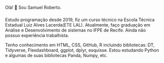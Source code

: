 ### 
Olá! 👋
Sou Samuel Roberto.
###
Estudo programação desde 2019, fiz um curso técnico na Escola Técnica Estadual Luiz Alves Lacerda(ETE LAL). Atualmente, faço  graduação em Análise e Desenvolvimento de sistemas no IFPE de Recife. Ainda não possuo experiência trabalhista.

Tenho conhecimento em HTML, CSS, GitHub, R incluindo bibliotecas: DT, Tidyverse, Flexdashboard, ggplot, dplyr, esquisse. Estou estudando Python e algumas de suas bibliotecas Panda, Numpy, etc.
<!--
**Bardo-programador/Bardo-programador** is a ✨ _special_ ✨ repository because its `README.md` (this file) appears on your GitHub profile.

Here are some ideas to get you started:

- 🔭 I’m currently working on ...
- 🌱 I’m currently learning ...
- 👯 I’m looking to collaborate on ...
- 🤔 I’m looking for help with ...
- 💬 Ask me about ...
- 📫 How to reach me: ...
- 😄 Pronouns: ...
- ⚡ Fun fact: ...
-->

